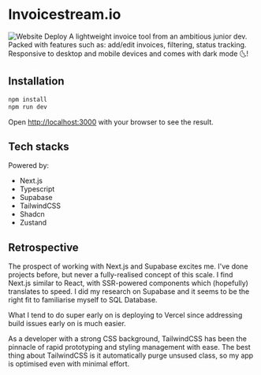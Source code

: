 # Invoicestream.io

![Website Deploy](https://deploy-badge.vercel.app/?url=https%3A%2F%2Fdevelopment.invoicestream.io%2F&logo=Vercel&name=Vercel)
A lightweight invoice tool from an ambitious junior dev. Packed with features such as: add/edit invoices, filtering, status tracking. Responsive to desktop and mobile devices and comes with dark mode 🌜!

## Installation

```bash
npm install
npm run dev
```

Open [http://localhost:3000](http://localhost:3000) with your browser to see the result.

## Tech stacks

Powered by:

- Next.js
- Typescript
- Supabase
- TailwindCSS
- Shadcn
- Zustand

## Retrospective

The prospect of working with Next.js and Supabase excites me. I've done projects before, but never a fully-realised concept of this scale. I find Next.js similar to React, with SSR-powered components which (hopefully) translates to speed. I did my research on Supabase and it seems to be the right fit to familiarise myself to SQL Database.

What I tend to do super early on is deploying to Vercel since addressing build issues early on is much easier.

As a developer with a strong CSS background, TailwindCSS has been the pinnacle of rapid prototyping and styling management with ease. The best thing about TailwindCSS is it automatically purge unsused class, so my app is optimised even with minimal effort.
